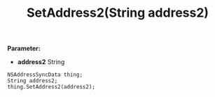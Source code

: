 ﻿---
uid: crmscript_ref_NSAddressSyncData_SetAddress2
title: SetAddress2(String address2)
intellisense: NSAddressSyncData.SetAddress2
keywords: NSAddressSyncData, GetAddress2
so.topic: reference
---



**Parameter:** 
 - **address2** String

```crmscript
NSAddressSyncData thing;
String address2;
thing.SetAddress2(address2);
```


